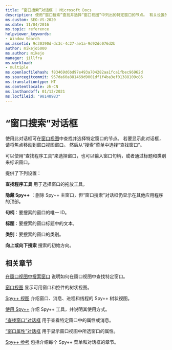 ```yaml
---
title: “窗口搜索”对话框 | Microsoft Docs
description: 使用“窗口搜索”查找并选择“窗口视图”中列出的特定窗口的节点。 有关设置的说明，请参阅此文。
ms.custom: SEO-VS-2020
ms.date: 11/04/2016
ms.topic: reference
helpviewer_keywords:
- Window Search
ms.assetid: 9c30390d-dc3c-4c27-ae1a-9d92dc076d2b
author: mikejo5000
ms.author: mikejo
manager: jillfra
ms.workload:
- multiple
ms.openlocfilehash: f83469d6bd97e493a704282aa1fca1fbec96962d
ms.sourcegitcommit: 957da60a881469d9001df1f4ba3ef01388109c86
ms.translationtype: HT
ms.contentlocale: zh-CN
ms.lasthandoff: 01/13/2021
ms.locfileid: "98148983"
---
```

# <a name="window-search-dialog-box"></a>“窗口搜索”对话框
使用此对话框可在[窗口视图](../debugger/windows-view.md)中查找并选择特定窗口的节点。 若要显示此对话框，请将焦点移动到窗口视图窗口。 然后从“搜索”菜单中选择“查找窗口”。

 可以使用“查找程序工具”来选择窗口，也可以输入窗口句柄，或者通过标题和类别来标识窗口。

 提供了下列设置：

 **查找程序工具** 用于选择窗口的拖放工具。

 **隐藏 Spy++** ：删除 Spy++ 主窗口，但“窗口搜索”对话框仍显示在其他应用程序的顶部。

 **句柄**：要搜索的窗口的唯一 ID。

 **标题**：要搜索的窗口标题中的文本。

 **类别**：要搜索的窗口的类别。

 **向上或向下搜索** 搜索的初始方向。

## <a name="related-sections"></a>相关章节
 [在窗口视图中搜索窗口](../debugger/how-to-search-for-a-window-in-windows-view.md) 说明如何在窗口视图中查找特定窗口。

 [窗口视图](../debugger/windows-view.md) 显示可用窗口和控件的树状视图。

 [Spy++ 视图](../debugger/spy-increment-views.md) 介绍窗口、消息、进程和线程的 Spy++ 树状视图。

 [使用 Spy++](../debugger/using-spy-increment.md) 介绍 Spy++ 工具，并说明其使用方式。

 [“查找窗口”对话框](../debugger/find-window-dialog-box.md) 用于查看特定窗口中的属性或消息。

 [“窗口属性”对话框](../debugger/window-properties-dialog-box.md) 用于显示窗口视图中所选窗口的属性。

 [Spy++ 参考](../debugger/spy-increment-reference.md) 包括介绍每个 Spy++ 菜单和对话框的章节。